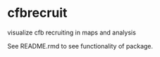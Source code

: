 # cfbrecruit
 visualize cfb recruiting in maps and analysis

See README.rmd to see functionality of package.
